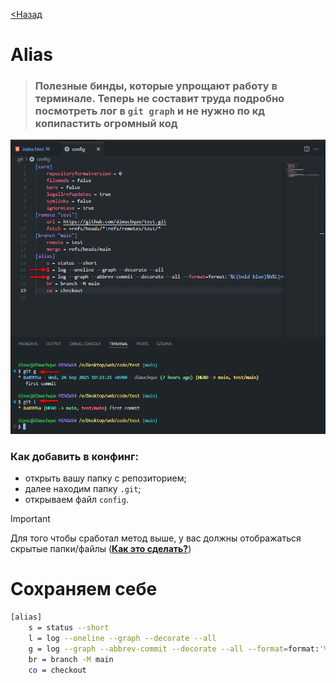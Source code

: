 [<Назад](/readme.md)

# Alias

> ### Полезные бинды, которые упрощают работу в терминале. Теперь не составит труда подробно посмотреть лог в `git graph` и не нужно по кд копипастить огромный код

![](/assets/Alias/алиасы.png)

### Как добавить в конфинг:
   + открыть вашу папку с репозиторием;
   + далее находим папку `.git`;
   + открываем файл `config`.

> [!IMPORTANT]      
> Для того чтобы сработал метод выше, у вас должны отображаться скрытые папки/файлы ([__Как это сделать?__](https://clck.ru/3PUweq))

# Сохраняем себе

```bash
[alias]
    s = status --short
    l = log --oneline --graph --decorate --all
    g = log --graph --abbrev-commit --decorate --all --format=format:'%C(bold blue)%h%C(reset) - %C(bold cyan)%aD%C(dim white) - %an%C(reset) %C(bold green)(%ar)%C(reset)%C(bold yellow)%d%C(reset)%n %C(white)%s%C(reset)'
    br = branch -M main
    co = checkout
```